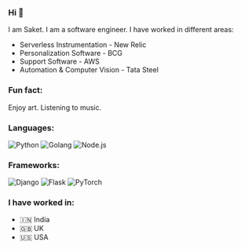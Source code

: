 ### Hi 👋
I am Saket. I am a software engineer. I have worked in different areas:
* Serverless Instrumentation - New Relic
* Personalization Software - BCG
* Support Software - AWS
* Automation & Computer Vision - Tata Steel

### Fun fact:
Enjoy art. Listening to music. 

### Languages:
![Python](https://img.shields.io/badge/-Python-blue?style=flat-square&logo=python)
![Golang](https://img.shields.io/badge/-Golang-lightblue?style=flat-square&logo=go)
![Node.js](https://img.shields.io/badge/-Node.js-green?style=flat-square&logo=node.js)

### Frameworks:
![Django](https://img.shields.io/badge/-Django-092E20?style=flat-square&logo=django)
![Flask](https://img.shields.io/badge/-Flask-000000?style=flat-square&logo=flask)
![PyTorch](https://img.shields.io/badge/-PyTorch-EE4C2C?style=flat-square&logo=pytorch)

### I have worked in:
- 🇮🇳 India 
- 🇬🇧 UK 
- 🇺🇸 USA
